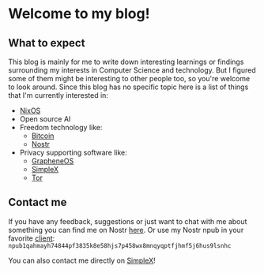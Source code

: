 # Welcome to my blog!

## What to expect

This blog is mainly for me to write down interesting learnings or findings surrounding my interests in Computer Science and technology.
But I figured some of them might be interesting to other people too, so you're welcome to look around.
Since this blog has no specific topic here is a list of things that I'm currently interested in:

- [NixOS](https://nixos.org/)
- Open source AI
- Freedom technology like:
    - [Bitcoin](https://bitcoin.org/)
    - [Nostr](https://nostr.com/)
- Privacy supporting software like:
    - [GrapheneOS](https://grapheneos.org/)
    - [SimpleX](https://simplex.chat/)
    - [Tor](https://www.torproject.org/)

## Contact me

If you have any feedback, suggestions or just want to chat with me about something you can find me on Nostr [here](https://snort.social/npub1qahmayh74844pf3835k8e58hjs7p458wx8mnqyqptfjhmf5j6hus9lsnhc).
Or use my Nostr npub in your favorite [client](https://nostr.com/clients): `npub1qahmayh74844pf3835k8e58hjs7p458wx8mnqyqptfjhmf5j6hus9lsnhc`

You can also contact me directly on [SimpleX](https://simplex.chat/contact#/?v=1-4&smp=smp%3A%2F%2Fh--vW7ZSkXPeOUpfxlFGgauQmXNFOzGoizak7Ult7cw%3D%40smp15.simplex.im%2F0ZpA30C0NuWOY2oFgeOKyiTvyOn6yiD_%23%2F%3Fv%3D1-2%26dh%3DMCowBQYDK2VuAyEAwt2UqW_ArsMx5k44TpbR-40mrDa5cnN7Caj4VjS2iCw%253D%26srv%3Doauu4bgijybyhczbnxtlggo6hiubahmeutaqineuyy23aojpih3dajad.onion)!
